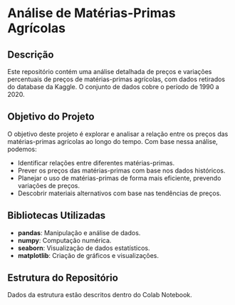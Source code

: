 # Análise de Matérias-Primas Agrícolas

## Descrição

Este repositório contém uma análise detalhada de preços e variações percentuais de preços de matérias-primas agrícolas, com dados retirados do database da Kaggle. O conjunto de dados cobre o período de 1990 a 2020.

## Objetivo do Projeto

O objetivo deste projeto é explorar e analisar a relação entre os preços das matérias-primas agrícolas ao longo do tempo. Com base nessa análise, podemos:

- Identificar relações entre diferentes matérias-primas.
- Prever os preços das matérias-primas com base nos dados históricos.
- Planejar o uso de matérias-primas de forma mais eficiente, prevendo variações de preços.
- Descobrir materiais alternativos com base nas tendências de preços.

## Bibliotecas Utilizadas

- **pandas**: Manipulação e análise de dados.
- **numpy**: Computação numérica.
- **seaborn**: Visualização de dados estatísticos.
- **matplotlib**: Criação de gráficos e visualizações.

## Estrutura do Repositório

Dados da estrutura estão descritos dentro do Colab Notebook.
